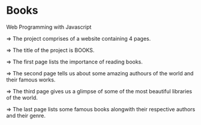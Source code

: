 # Books 

Web Programming with Javascript

=> The project comprises of a website containing 4 pages.

=> The title of the project is BOOKS.

=> The first page lists the importance of reading books.

=> The second page tells us about some amazing authours of the world and their famous works.

=> The third page gives us a glimpse of some of the most beautiful libraries of the world.

=> The last page lists some famous books alongwith their respective authors and their genre.
